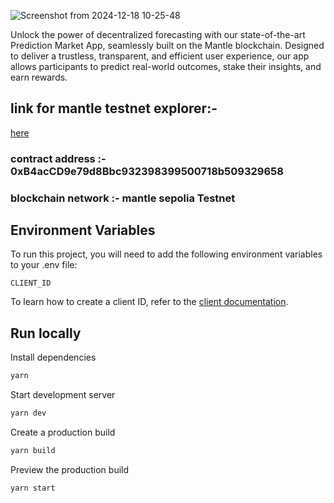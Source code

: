 ![Screenshot from 2024-12-18 10-25-48](https://github.com/user-attachments/assets/c5ee7f1c-de41-4f82-94e9-c87f6d96736f)

Unlock the power of decentralized forecasting with our state-of-the-art Prediction Market App, seamlessly built on the Mantle blockchain. Designed to deliver a trustless, transparent, and efficient user experience, our app allows participants to predict real-world outcomes, stake their insights, and earn rewards.

## link for mantle testnet explorer:-

 [here](https://sepolia.lineascan.build/address/0x602dE67fF398aD22c8509db40914A89e9c889A2b)

### contract address :- 0xB4acCD9e79d8Bbc932398399500718b509329658

### blockchain network :- mantle sepolia Testnet


## Environment Variables

To run this project, you will need to add the following environment variables to your .env file:

`CLIENT_ID`

To learn how to create a client ID, refer to the [client documentation](https://portal.thirdweb.com/typescript/v5/client). 

## Run locally

Install dependencies

```bash
yarn
```

Start development server

```bash
yarn dev
```

Create a production build

```bash
yarn build
```

Preview the production build

```bash
yarn start
```

